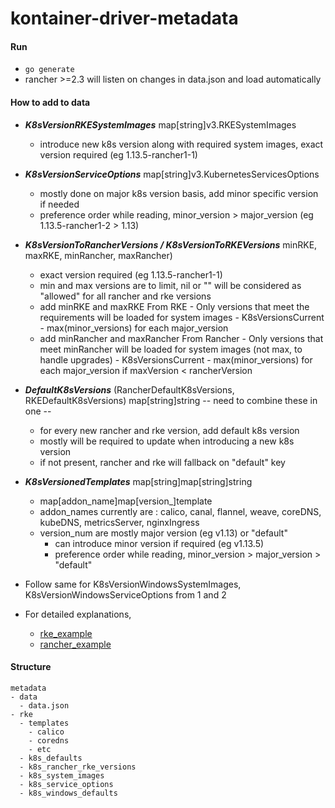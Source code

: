 # kontainer-driver-metadata

#### Run ####
  * `go generate`
  * rancher >=2.3 will listen on changes in data.json and load automatically

#### How to add to data ####
- ***K8sVersionRKESystemImages*** map[string]v3.RKESystemImages
    - introduce new k8s version along with required system images, exact version required (eg 1.13.5-rancher1-1)

- ***K8sVersionServiceOptions*** map[string]v3.KubernetesServicesOptions
    - mostly done on major k8s version basis, add minor specific version if needed
    - preference order while reading, minor_version > major_version (eg 1.13.5-rancher1-2 > 1.13)

- ***K8sVersionToRancherVersions / K8sVersionToRKEVersions*** minRKE, maxRKE, minRancher, maxRancher)
    - exact version required (eg 1.13.5-rancher1-1)
    - min and max versions are to limit, nil or "" will be considered as "allowed" for all rancher and rke versions
    - add minRKE and maxRKE
        From RKE
            - Only versions that meet the requirements will be loaded for system images
            - K8sVersionsCurrent - max(minor_versions) for each major_version
    - add minRancher and maxRancher
        From Rancher
            - Only versions that meet minRancher will be loaded for system images (not max, to handle upgrades)
            - K8sVersionsCurrent - max(minor_versions) for each major_version if maxVersion < rancherVersion

- ***DefaultK8sVersions*** (RancherDefaultK8sVersions, RKEDefaultK8sVersions) map[string]string -- need to combine these in one --
    - for every new rancher and rke version, add default k8s version
    - mostly will be required to update when introducing a new k8s version
    - if not present, rancher and rke will fallback on "default" key

- ***K8sVersionedTemplates*** map[string]map[string]string
    - map[addon_name]map[version_]template
    - addon_names currently are : calico, canal, flannel, weave, coreDNS, kubeDNS, metricsServer, nginxIngress
    - version_num are mostly major version (eg v1.13) or "default"
        - can introduce minor version if required (eg v1.13.5)
        - preference order while reading, minor_version > major_version > "default"

- Follow same for K8sVersionWindowsSystemImages, K8sVersionWindowsServiceOptions from 1 and 2

- For detailed explanations,
	- [rke_example](examples/rke_example.yml)
	- [rancher_example](examples/rancher_example.yml)

#### Structure ####
```
metadata
- data
  - data.json
- rke
  - templates
    - calico
    - coredns
    - etc
  - k8s_defaults
  - k8s_rancher_rke_versions
  - k8s_system_images
  - k8s_service_options
  - k8s_windows_defaults
```
